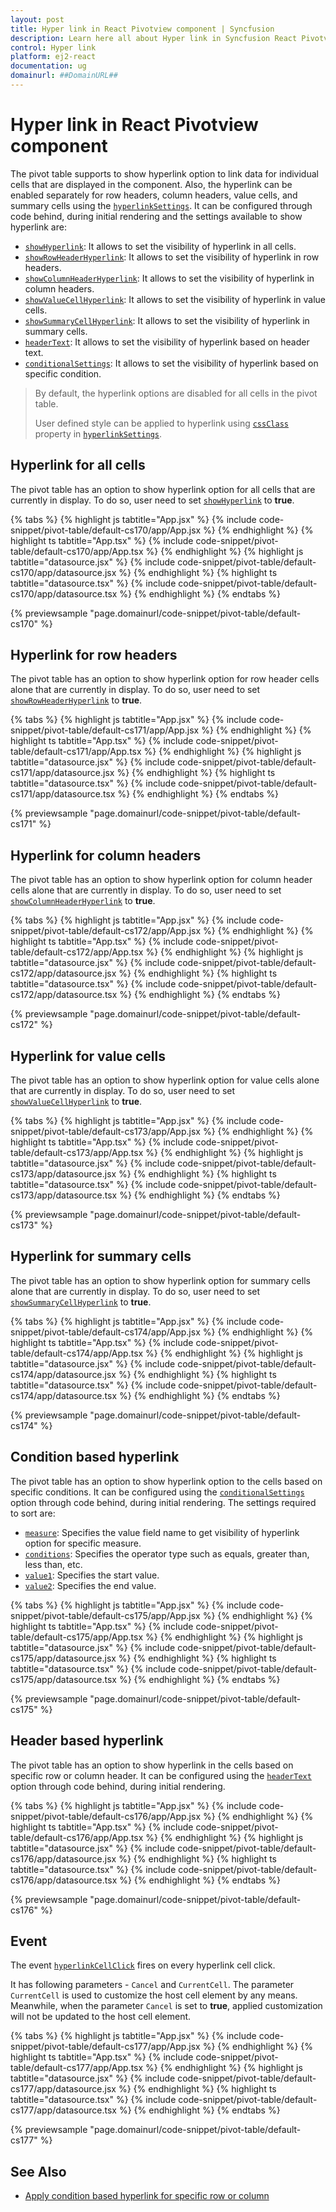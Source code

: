 ```yaml
---
layout: post
title: Hyper link in React Pivotview component | Syncfusion
description: Learn here all about Hyper link in Syncfusion React Pivotview component of Syncfusion Essential JS 2 and more.
control: Hyper link 
platform: ej2-react
documentation: ug
domainurl: ##DomainURL##
---
```


# Hyper link in React Pivotview component

The pivot table supports to show hyperlink option to link data for individual cells that are displayed in the component. Also, the hyperlink can be enabled separately for row headers, column headers, value cells, and summary cells using the [`hyperlinkSettings`](https://ej2.syncfusion.com/react/documentation/api/pivotview/#hyperlinksettings). It can be configured through code behind, during initial rendering and the settings available to show hyperlink are:

* [`showHyperlink`](https://ej2.syncfusion.com/react/documentation/api/pivotview/hyperlinkSettingsModel/#showhyperlink): It allows to set the visibility of hyperlink in all cells.
* [`showRowHeaderHyperlink`](https://ej2.syncfusion.com/react/documentation/api/pivotview/hyperlinkSettingsModel/#showrowheaderhyperlink): It allows to set the visibility of hyperlink in row headers.
* [`showColumnHeaderHyperlink`](https://ej2.syncfusion.com/react/documentation/api/pivotview/hyperlinkSettingsModel/#showcolumnheaderhyperlink): It allows to set the visibility of hyperlink in column headers.
* [`showValueCellHyperlink`](https://ej2.syncfusion.com/react/documentation/api/pivotview/hyperlinkSettingsModel/#showvaluecellhyperlink): It allows to set the visibility of hyperlink in value cells.
* [`showSummaryCellHyperlink`](https://ej2.syncfusion.com/react/documentation/api/pivotview/hyperlinkSettingsModel/#showsummarycellhyperlink): It allows to set the visibility of hyperlink in summary cells.
* [`headerText`](https://ej2.syncfusion.com/react/documentation/api/pivotview/hyperlinkSettingsModel/#headertext): It allows to set the visibility of hyperlink based on header text.
* [`conditionalSettings`](https://ej2.syncfusion.com/react/documentation/api/pivotview/hyperlinkSettingsModel/#conditionalsettings): It allows to set the visibility of hyperlink based on specific condition.

> By default, the hyperlink options are disabled for all cells in the pivot table.
>
> User defined style can be applied to hyperlink using [`cssClass`](https://ej2.syncfusion.com/react/documentation/api/pivotview/hyperlinkSettingsModel/#cssclass) property in [`hyperlinkSettings`](https://ej2.syncfusion.com/react/documentation/api/pivotview/#hyperlinksettings).

## Hyperlink for all cells

The pivot table has an option to show hyperlink option for all cells that are currently in display. To do so, user need to set [`showHyperlink`](https://ej2.syncfusion.com/react/documentation/api/pivotview/hyperlinkSettingsModel/#showhyperlink) to **true**.

{% tabs %}
{% highlight js tabtitle="App.jsx" %}
{% include code-snippet/pivot-table/default-cs170/app/App.jsx %}
{% endhighlight %}
{% highlight ts tabtitle="App.tsx" %}
{% include code-snippet/pivot-table/default-cs170/app/App.tsx %}
{% endhighlight %}
{% highlight js tabtitle="datasource.jsx" %}
{% include code-snippet/pivot-table/default-cs170/app/datasource.jsx %}
{% endhighlight %}
{% highlight ts tabtitle="datasource.tsx" %}
{% include code-snippet/pivot-table/default-cs170/app/datasource.tsx %}
{% endhighlight %}
{% endtabs %}

 {% previewsample "page.domainurl/code-snippet/pivot-table/default-cs170" %}

## Hyperlink for row headers

The pivot table has an option to show hyperlink option for row header cells alone that are currently in display. To do so, user need to set [`showRowHeaderHyperlink`](https://ej2.syncfusion.com/react/documentation/api/pivotview/hyperlinkSettingsModel/#showrowheaderhyperlink) to **true**.

{% tabs %}
{% highlight js tabtitle="App.jsx" %}
{% include code-snippet/pivot-table/default-cs171/app/App.jsx %}
{% endhighlight %}
{% highlight ts tabtitle="App.tsx" %}
{% include code-snippet/pivot-table/default-cs171/app/App.tsx %}
{% endhighlight %}
{% highlight js tabtitle="datasource.jsx" %}
{% include code-snippet/pivot-table/default-cs171/app/datasource.jsx %}
{% endhighlight %}
{% highlight ts tabtitle="datasource.tsx" %}
{% include code-snippet/pivot-table/default-cs171/app/datasource.tsx %}
{% endhighlight %}
{% endtabs %}

 {% previewsample "page.domainurl/code-snippet/pivot-table/default-cs171" %}

## Hyperlink for column headers

The pivot table has an option to show hyperlink option for column header cells alone that are currently in display. To do so, user need to set [`showColumnHeaderHyperlink`](https://ej2.syncfusion.com/react/documentation/api/pivotview/hyperlinkSettingsModel/#showcolumnheaderhyperlink) to **true**.

{% tabs %}
{% highlight js tabtitle="App.jsx" %}
{% include code-snippet/pivot-table/default-cs172/app/App.jsx %}
{% endhighlight %}
{% highlight ts tabtitle="App.tsx" %}
{% include code-snippet/pivot-table/default-cs172/app/App.tsx %}
{% endhighlight %}
{% highlight js tabtitle="datasource.jsx" %}
{% include code-snippet/pivot-table/default-cs172/app/datasource.jsx %}
{% endhighlight %}
{% highlight ts tabtitle="datasource.tsx" %}
{% include code-snippet/pivot-table/default-cs172/app/datasource.tsx %}
{% endhighlight %}
{% endtabs %}

 {% previewsample "page.domainurl/code-snippet/pivot-table/default-cs172" %}

## Hyperlink for value cells

The pivot table has an option to show hyperlink option for value cells alone that are currently in display. To do so, user need to set [`showValueCellHyperlink`](https://ej2.syncfusion.com/react/documentation/api/pivotview/hyperlinkSettingsModel/#showvaluecellhyperlink) to **true**.

{% tabs %}
{% highlight js tabtitle="App.jsx" %}
{% include code-snippet/pivot-table/default-cs173/app/App.jsx %}
{% endhighlight %}
{% highlight ts tabtitle="App.tsx" %}
{% include code-snippet/pivot-table/default-cs173/app/App.tsx %}
{% endhighlight %}
{% highlight js tabtitle="datasource.jsx" %}
{% include code-snippet/pivot-table/default-cs173/app/datasource.jsx %}
{% endhighlight %}
{% highlight ts tabtitle="datasource.tsx" %}
{% include code-snippet/pivot-table/default-cs173/app/datasource.tsx %}
{% endhighlight %}
{% endtabs %}

 {% previewsample "page.domainurl/code-snippet/pivot-table/default-cs173" %}

## Hyperlink for summary cells

The pivot table has an option to show hyperlink option for summary cells alone that are currently in display. To do so, user need to set [`showSummaryCellHyperlink`](https://ej2.syncfusion.com/react/documentation/api/pivotview/hyperlinkSettingsModel/#showsummarycellhyperlink) to **true**.

{% tabs %}
{% highlight js tabtitle="App.jsx" %}
{% include code-snippet/pivot-table/default-cs174/app/App.jsx %}
{% endhighlight %}
{% highlight ts tabtitle="App.tsx" %}
{% include code-snippet/pivot-table/default-cs174/app/App.tsx %}
{% endhighlight %}
{% highlight js tabtitle="datasource.jsx" %}
{% include code-snippet/pivot-table/default-cs174/app/datasource.jsx %}
{% endhighlight %}
{% highlight ts tabtitle="datasource.tsx" %}
{% include code-snippet/pivot-table/default-cs174/app/datasource.tsx %}
{% endhighlight %}
{% endtabs %}

 {% previewsample "page.domainurl/code-snippet/pivot-table/default-cs174" %}

## Condition based hyperlink

The pivot table has an option to show hyperlink option to the cells based on specific conditions. It can be configured using the [`conditionalSettings`](https://ej2.syncfusion.com/react/documentation/api/pivotview/hyperlinkSettingsModel/#conditionalsettings) option through code behind, during initial rendering. The settings required to sort are:

* [`measure`](https://ej2.syncfusion.com/react/documentation/api/pivotview/conditionalSettingsModel/#measure): Specifies the value field name to get visibility of hyperlink option for specific measure.
* [`conditions`](https://ej2.syncfusion.com/react/documentation/api/pivotview/conditionalSettingsModel/#conditions): Specifies the operator type such as equals, greater than, less than, etc.
* [`value1`](https://ej2.syncfusion.com/react/documentation/api/pivotview/conditionalSettingsModel/#value1): Specifies the start value.
* [`value2`](https://ej2.syncfusion.com/react/documentation/api/pivotview/conditionalSettingsModel/#value2): Specifies the end value.

{% tabs %}
{% highlight js tabtitle="App.jsx" %}
{% include code-snippet/pivot-table/default-cs175/app/App.jsx %}
{% endhighlight %}
{% highlight ts tabtitle="App.tsx" %}
{% include code-snippet/pivot-table/default-cs175/app/App.tsx %}
{% endhighlight %}
{% highlight js tabtitle="datasource.jsx" %}
{% include code-snippet/pivot-table/default-cs175/app/datasource.jsx %}
{% endhighlight %}
{% highlight ts tabtitle="datasource.tsx" %}
{% include code-snippet/pivot-table/default-cs175/app/datasource.tsx %}
{% endhighlight %}
{% endtabs %}

 {% previewsample "page.domainurl/code-snippet/pivot-table/default-cs175" %}

## Header based hyperlink

The pivot table has an option to show hyperlink in the cells based on specific row or column header. It can be configured using the [`headerText`](https://ej2.syncfusion.com/react/documentation/api/pivotview/hyperlinkSettingsModel/#headertext) option through code behind, during initial rendering.

{% tabs %}
{% highlight js tabtitle="App.jsx" %}
{% include code-snippet/pivot-table/default-cs176/app/App.jsx %}
{% endhighlight %}
{% highlight ts tabtitle="App.tsx" %}
{% include code-snippet/pivot-table/default-cs176/app/App.tsx %}
{% endhighlight %}
{% highlight js tabtitle="datasource.jsx" %}
{% include code-snippet/pivot-table/default-cs176/app/datasource.jsx %}
{% endhighlight %}
{% highlight ts tabtitle="datasource.tsx" %}
{% include code-snippet/pivot-table/default-cs176/app/datasource.tsx %}
{% endhighlight %}
{% endtabs %}

 {% previewsample "page.domainurl/code-snippet/pivot-table/default-cs176" %}

## Event

The event [`hyperlinkCellClick`](https://ej2.syncfusion.com/react/documentation/api/pivotview/#hyperlinkcellclick) fires on every hyperlink cell click.

It has following parameters - `Cancel` and `CurrentCell`. The parameter `CurrentCell` is used to customize the host cell element by any means. Meanwhile, when the parameter `Cancel` is set to **true**, applied customization will not be updated to the host cell element.

{% tabs %}
{% highlight js tabtitle="App.jsx" %}
{% include code-snippet/pivot-table/default-cs177/app/App.jsx %}
{% endhighlight %}
{% highlight ts tabtitle="App.tsx" %}
{% include code-snippet/pivot-table/default-cs177/app/App.tsx %}
{% endhighlight %}
{% highlight js tabtitle="datasource.jsx" %}
{% include code-snippet/pivot-table/default-cs177/app/datasource.jsx %}
{% endhighlight %}
{% highlight ts tabtitle="datasource.tsx" %}
{% include code-snippet/pivot-table/default-cs177/app/datasource.tsx %}
{% endhighlight %}
{% endtabs %}

 {% previewsample "page.domainurl/code-snippet/pivot-table/default-cs177" %}

## See Also

* [Apply condition based hyperlink for specific row or column](./how-to/apply-condition-based-hyper-link-for-specific-row-or-column)